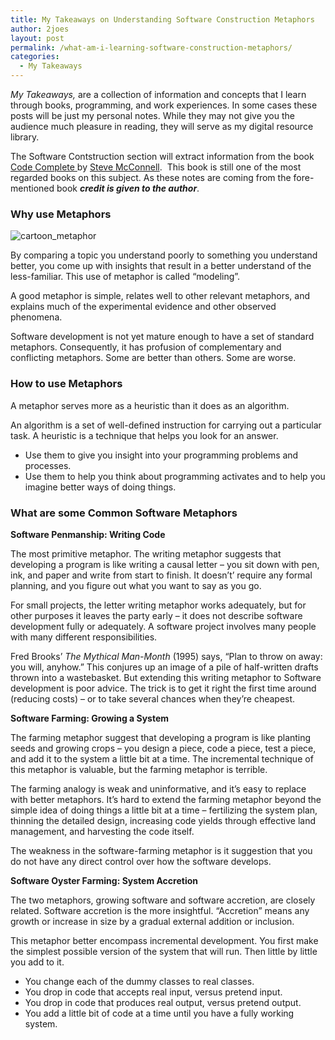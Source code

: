 ```yaml
---
title: My Takeaways on Understanding Software Construction Metaphors
author: 2joes
layout: post
permalink: /what-am-i-learning-software-construction-metaphors/
categories:
  - My Takeaways
---
```

*My Takeaways,* are a collection of information and concepts that I learn through books, programming, and work experiences. In some cases these posts will be just my personal notes. While they may not give you the audience much pleasure in reading, they will serve as my digital resource library.

The Software Contstruction section will extract information from the book <a href="http://www.amazon.com/Code-Complete-Practical-Handbook-Construction/dp/0735619670/ref=sr_1_2?s=books&ie=UTF8&qid=1404135814&sr=1-2&keywords=software+construction" target="_blank">Code Complete </a>by <a href="http://www.amazon.com/Steve-McConnell/e/B000APETRK/ref=ntt_athr_dp_pel_1" target="_blank">Steve McConnell</a>.  This book is still one of the most regarded books on this subject. As these notes are coming from the fore-mentioned book ***credit is given to the author***.

### **Why use Metaphors**

<img class="alignleft wp-image-527 size-medium" src="http://i1.wp.com/josephephillips.com/wp-content/uploads/2015/05/cartoon_metaphor-300x230.jpg?fit=300%2C230" alt="cartoon_metaphor" data-recalc-dims="1" />

By comparing a topic you understand poorly to something you understand better, you come up with insights that result in a better understand of the less-familiar. This use of metaphor is called “modeling”.

A good metaphor is simple, relates well to other relevant metaphors, and explains much of the experimental evidence and other observed phenomena.

Software development is not yet mature enough to have a set of standard metaphors. Consequently, it has profusion of complementary and conflicting metaphors. Some are better than others. Some are worse.

### 

### <!--more-->

### **How to use Metaphors**

A metaphor serves more as a heuristic than it does as an algorithm.

An algorithm is a set of well-defined instruction for carrying out a particular task. A heuristic is a technique that helps you look for an answer.

  * Use them to give you insight into your programming problems and processes.
  * Use them to help you think about programming activates and to help you imagine better ways of doing things.

### **What are some Common Software Metaphors**

**Software Penmanship: Writing Code**

The most primitive metaphor. The writing metaphor suggests that developing a program is like writing a causal letter – you sit down with pen, ink, and paper and write from start to finish. It doesn’t’ require any formal planning, and you figure out what you want to say as you go.

For small projects, the letter writing metaphor works adequately, but for other purposes it leaves the party early – it does not describe software development fully or adequately. A software project involves many people with many different responsibilities.

Fred Brooks’ *The Mythical Man-Month* (1995) says, “Plan to throw on away: you will, anyhow.” This conjures up an image of a pile of half-written drafts thrown into a wastebasket. But extending this writing metaphor to Software development is poor advice. The trick is to get it right the first time around (reducing costs) – or to take several chances when they’re cheapest.

**Software Farming: Growing a System**

The farming metaphor suggest that developing a program is like planting seeds and growing crops – you design a piece, code a piece, test a piece, and add it to the system a little bit at a time. The incremental technique of this metaphor is valuable, but the farming metaphor is terrible.

The farming analogy is weak and uninformative, and it’s easy to replace with better metaphors. It’s hard to extend the farming metaphor beyond the simple idea of doing things a little bit at a time – fertilizing the system plan, thinning the detailed design, increasing code yields through effective land management, and harvesting the code itself.

The weakness in the software-farming metaphor is it suggestion that you do not have any direct control over how the software develops.

**Software Oyster Farming: System Accretion**

The two metaphors, growing software and software accretion, are closely related. Software accretion is the more insightful. “Accretion” means any growth or increase in size by a gradual external addition or inclusion.

This metaphor better encompass incremental development. You first make the simplest possible version of the system that will run. Then little by little you add to it.

  * You change each of the dummy classes to real classes.
  * You drop in code that accepts real input, versus pretend input.
  * You drop in code that produces real output, versus pretend output.
  * You add a little bit of code at a time until you have a fully working system.